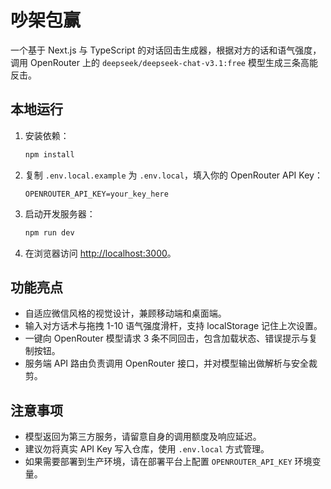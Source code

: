 # 吵架包赢

一个基于 Next.js 与 TypeScript 的对话回击生成器，根据对方的话和语气强度，调用 OpenRouter 上的 `deepseek/deepseek-chat-v3.1:free` 模型生成三条高能反击。

## 本地运行

1. 安装依赖：
   ```bash
   npm install
   ```
2. 复制 `.env.local.example` 为 `.env.local`，填入你的 OpenRouter API Key：
   ```env
   OPENROUTER_API_KEY=your_key_here
   ```
3. 启动开发服务器：
   ```bash
   npm run dev
   ```
4. 在浏览器访问 [http://localhost:3000](http://localhost:3000)。

## 功能亮点

- 自适应微信风格的视觉设计，兼顾移动端和桌面端。
- 输入对方话术与拖拽 1-10 语气强度滑杆，支持 localStorage 记住上次设置。
- 一键向 OpenRouter 模型请求 3 条不同回击，包含加载状态、错误提示与复制按钮。
- 服务端 API 路由负责调用 OpenRouter 接口，并对模型输出做解析与安全裁剪。

## 注意事项

- 模型返回为第三方服务，请留意自身的调用额度及响应延迟。
- 建议勿将真实 API Key 写入仓库，使用 `.env.local` 方式管理。
- 如果需要部署到生产环境，请在部署平台上配置 `OPENROUTER_API_KEY` 环境变量。
